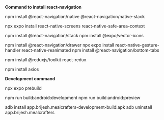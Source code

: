 **Command to install react-navigation**

npm install @react-navigation/native @react-navigation/native-stack

npx expo install react-native-screens react-native-safe-area-context

npm install @react-navigation/stack
npm install @expo/vector-icons

npm install @react-navigation/drawer
npx expo install react-native-gesture-handler react-native-reanimated
npm install @react-navigation/bottom-tabs

npm install @reduxjs/toolkit react-redux

npm install axios

**Development command**

npx expo prebuild

npm run build:android:development
npm run build:android:preview

adb install app.brijesh.mealcrafters-development-build.apk
adb uninstall app.brijesh.mealcrafters
